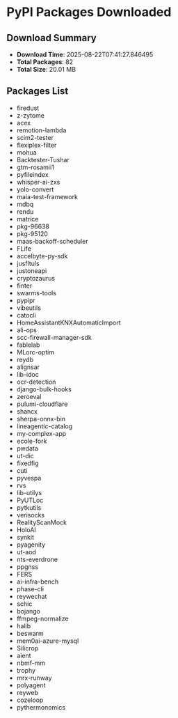 # PyPI Packages Downloaded

## Download Summary
- **Download Time**: 2025-08-22T07:41:27.846495
- **Total Packages**: 82
- **Total Size**: 20.01 MB

## Packages List
- firedust
- z-zytome
- acex
- remotion-lambda
- scim2-tester
- flexiplex-filter
- mohua
- Backtester-Tushar
- gtm-rosamii1
- pyfileindex
- whisper-ai-zxs
- yolo-convert
- maia-test-framework
- mdbq
- rendu
- matrice
- pkg-96638
- pkg-95120
- maas-backoff-scheduler
- FLife
- accelbyte-py-sdk
- jusfltuls
- justoneapi
- cryptozaurus
- finter
- swarms-tools
- pypipr
- vibeutils
- catocli
- HomeAssistantKNXAutomaticImport
- ali-ops
- scc-firewall-manager-sdk
- fablelab
- MLorc-optim
- reydb
- alignsar
- lib-idoc
- ocr-detection
- django-bulk-hooks
- zeroeval
- pulumi-cloudflare
- shancx
- sherpa-onnx-bin
- lineagentic-catalog
- my-complex-app
- ecole-fork
- pwdata
- ut-dic
- fixedfig
- cuti
- pyvespa
- rvs
- lib-utilys
- PyUTLoc
- pytkutils
- verisocks
- RealityScanMock
- HoloAI
- synkit
- pyagenity
- ut-aod
- nts-everdrone
- ppgnss
- FERS
- ai-infra-bench
- phase-cli
- reywechat
- schic
- bojango
- ffmpeg-normalize
- halib
- beswarm
- mem0ai-azure-mysql
- Silicrop
- aient
- nbmf-mm
- trophy
- mrx-runway
- polyagent
- reyweb
- cozeloop
- pythermonomics
